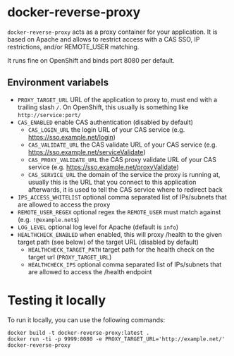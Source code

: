 # docker-reverse-proxy

`docker-reverse-proxy` acts as a proxy container for your application. It is based
on Apache and allows to restrict access with a CAS SSO, IP restrictions, and/or REMOTE_USER matching.

It runs fine on OpenShift and binds port 8080 per default.

## Environment variabels

- `PROXY_TARGET_URL` URL of the application to proxy to, must end with a trailing slash `/`. On OpenShift, this usually is something like `http://service:port/`
- `CAS_ENABLED` enable CAS authentication (disabled by default)
  - `CAS_LOGIN_URL` the login URL of your CAS service (e.g. https://sso.example.net/login)
  - `CAS_VALIDATE_URL` the CAS validate URL of your CAS service (e.g. https://sso.example.net/serviceValidate)
  - `CAS_PROXY_VALIDATE_URL` the CAS proxy validate URL of your CAS service (e.g. https://sso.example.net/proxyValidate)
  - `CAS_SERVICE_URL` the domain of the service the proxy is running at, usually this is the URL that you connect to this application afterwards, it is used to tell the CAS service where to redirect back
- `IPS_ACCESS_WHITELIST` optional comma separated list of IPs/subnets that are allowed to access the proxy
- `REMOTE_USER_REGEX` optional regex the `REMOTE_USER` must match against (e.g. `!@example.net$`)
- `LOG_LEVEL` optional log level for Apache (default is `info`)
- `HEALTHCHECK_ENABLED` when enabled, this will proxy /health to the given target path (see below) of the target URL (disabled by default)
  - `HEALTHCHECK_TARGET_PATH` target path for the health check on the target url (`PROXY_TARGET_URL`)
  - `HEALTHCHECK_IPS` optional comma separated list of IPs/subnets that are allowed to access the /health endpoint

# Testing it locally

To run it locally, you can use the following commands:

```
docker build -t docker-reverse-proxy:latest .
docker run -ti -p 9999:8080 -e PROXY_TARGET_URL='http://example.net/' docker-reverse-proxy
```

